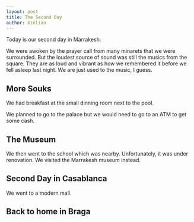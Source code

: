 ```yaml
---
layout: post
title: The Second Day
author: Xinlian
---
```


Today is our second day in Marrakesh.

We were awoken by the prayer call from many minarets that we were surrounded.  But the loudest source of sound was still the musics from the square.  They are as loud and vibrant as how we remembered it before we fell asleep last night.  We are just used to the music, I guess.

## More Souks

We had breakfast at the small dinning room next to the pool.

We planned to go to the palace but we would need to go to an ATM to get some cash.

## The Museum

We then went to the school which was nearby.  Unfortunately, it was under renovation.  We visited the Marrakesh museum instead.  

## Second Day in Casablanca

We went to a modern mall.

## Back to home in Braga
